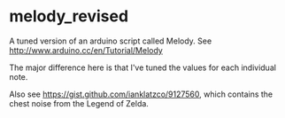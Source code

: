 melody_revised
==============

A tuned version of an arduino script called Melody. See http://www.arduino.cc/en/Tutorial/Melody

The major difference here is that I've tuned the values for each individual note.

Also see https://gist.github.com/ianklatzco/9127560, which contains the chest noise from the Legend of Zelda.
